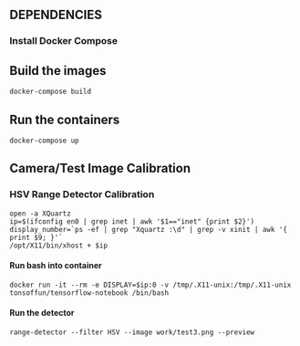 ## DEPENDENCIES

### Install Docker Compose

## Build the images
`docker-compose build`

## Run the containers
`docker-compose up`

## Camera/Test Image Calibration
### HSV Range Detector Calibration
```
open -a XQuartz
ip=$(ifconfig en0 | grep inet | awk '$1=="inet" {print $2}')
display_number=`ps -ef | grep "Xquartz :\d" | grep -v xinit | awk '{ print $9; }'`
/opt/X11/bin/xhost + $ip
```
#### Run bash into container
`docker run -it --rm -e DISPLAY=$ip:0 -v /tmp/.X11-unix:/tmp/.X11-unix tonsoffun/tensorflow-notebook /bin/bash`
#### Run the detector
`range-detector --filter HSV --image work/test3.png --preview`

